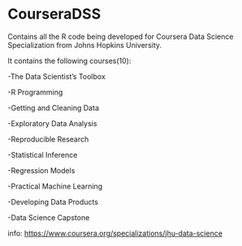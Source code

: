 # CourseraDSS

Contains all the R code being developed for Coursera Data Science Specialization from Johns Hopkins University. 

It contains the following courses(10):

-The Data Scientist’s Toolbox

-R Programming

-Getting and Cleaning Data

-Exploratory Data Analysis

-Reproducible Research

-Statistical Inference

-Regression Models

-Practical Machine Learning

-Developing Data Products

-Data Science Capstone

info: https://www.coursera.org/specializations/jhu-data-science
